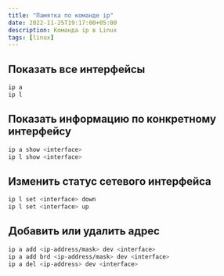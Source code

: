 ```yaml
---
title: "Памятка по команде ip"
date: 2022-11-25T19:17:00+05:00
description: Команда ip в Linux
tags: [linux]
---
```

## Показать все интерфейсы
```bash
ip a
ip l
```

## Показать информацию по конкретному интерфейсу
```bash
ip a show <interface>
ip l show <interface>
```

## Изменить статус сетевого интерфейса
```bash
ip l set <interface> down
ip l set <interface> up
```

## Добавить или удалить адрес
```bash
ip a add <ip-address/mask> dev <interface>
ip a add brd <ip-address/mask> dev <interface>
ip a del <ip-address> dev <interface>
```

